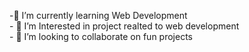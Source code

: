  <a href="https://www.linkedin.com/in/lakshmikanthan-g-90bba42![LAKSHMIKANTHAN G](https://user-images.githubusercontent.com/84187173/236677012-4b2260f5-d92a-407c-b259-c933de68e9e4.png)
13"> </a>

​-​🚀 I’m currently learning Web Development 
<br>
​-​ 🔭 I’m Interested in project realted to web development
<br>
​-​ 👯 I’m looking to collaborate on fun projects 
<br>



